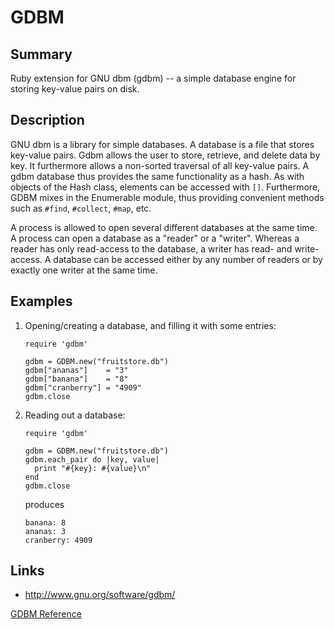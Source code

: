 # GDBM

## Summary

Ruby extension for GNU dbm (gdbm) -- a simple database engine for storing
key-value pairs on disk.

## Description

GNU dbm is a library for simple databases. A database is a file that stores
key-value pairs. Gdbm allows the user to store, retrieve, and delete data by
key. It furthermore allows a non-sorted traversal of all key-value pairs. A
gdbm database thus provides the same functionality as a hash. As with objects
of the Hash class, elements can be accessed with `[]`. Furthermore, GDBM mixes
in the Enumerable module, thus providing convenient methods such as `#find`,
`#collect`, `#map`, etc.

A process is allowed to open several different databases at the same time. A
process can open a database as a "reader" or a "writer". Whereas a reader has
only read-access to the database, a writer has read- and write-access. A
database can be accessed either by any number of readers or by exactly one
writer at the same time.

## Examples

1.  Opening/creating a database, and filling it with some entries:

        require 'gdbm'

        gdbm = GDBM.new("fruitstore.db")
        gdbm["ananas"]    = "3"
        gdbm["banana"]    = "8"
        gdbm["cranberry"] = "4909"
        gdbm.close

2.  Reading out a database:

        require 'gdbm'

        gdbm = GDBM.new("fruitstore.db")
        gdbm.each_pair do |key, value|
          print "#{key}: #{value}\n"
        end
        gdbm.close

    produces

        banana: 8
        ananas: 3
        cranberry: 4909


## Links

*   http://www.gnu.org/software/gdbm/


[GDBM Reference](https://ruby-doc.org/stdlib-2.7.0/libdoc/gdbm/rdoc/GDBM.html)